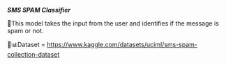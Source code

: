 ***SMS SPAM Classifier***

💬This model takes the input from the user and identifies if the message is spam or not.

📑📊Dataset = https://www.kaggle.com/datasets/uciml/sms-spam-collection-dataset
